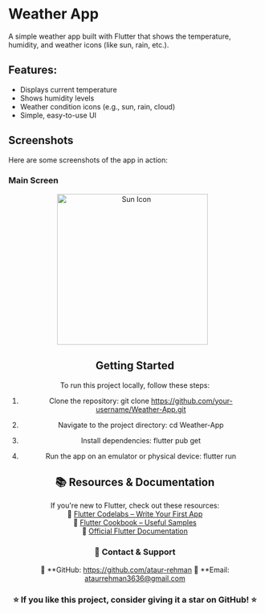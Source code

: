 # Weather App

A simple weather app built with Flutter that shows the temperature, humidity, and weather icons (like sun, rain, etc.).

## Features:
- Displays current temperature
- Shows humidity levels
- Weather condition icons (e.g., sun, rain, cloud)
- Simple, easy-to-use UI

## Screenshots

Here are some screenshots of the app in action:

### Main Screen
<div align="center">
  <img src="weather.png" alt="Sun Icon" width="300" style="margin-right: 10px;" />


## Getting Started
To run this project locally, follow these steps:

1. Clone the repository:
   git clone https://github.com/your-username/Weather-App.git
2. Navigate to the project directory:
   cd Weather-App

3. Install dependencies:
   flutter pub get
4. Run the app on an emulator or physical device:
   flutter run

## **📚 Resources & Documentation**  
If you're new to Flutter, check out these resources:  
🔹 [Flutter Codelabs – Write Your First App](https://docs.flutter.dev/get-started/codelab)  
🔹 [Flutter Cookbook – Useful Samples](https://docs.flutter.dev/cookbook)  
🔹 [Official Flutter Documentation](https://docs.flutter.dev/)  


### 📧 **Contact & Support**  
💼 **GitHub: https://github.com/ataur-rehman
📩 **Email: ataurrehman3636@gmail.com


### ⭐ If you like this project, consider giving it a **star** on GitHub! ⭐  
